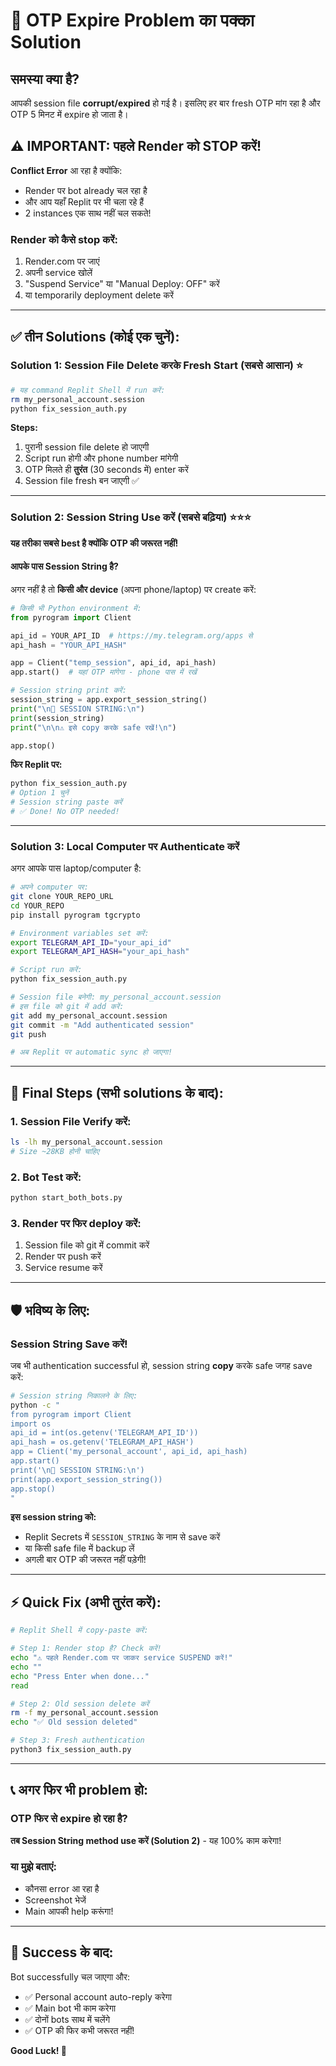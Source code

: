 # 🚨 OTP Expire Problem का पक्का Solution

## समस्या क्या है?

आपकी session file **corrupt/expired** हो गई है। इसलिए हर बार fresh OTP मांग रहा है और OTP 5 मिनट में expire हो जाता है।

## ⚠️ IMPORTANT: पहले Render को STOP करें!

**Conflict Error** आ रहा है क्योंकि:
- Render पर bot already चल रहा है
- और आप यहाँ Replit पर भी चला रहे हैं
- 2 instances एक साथ नहीं चल सकते!

### Render को कैसे stop करें:
1. Render.com पर जाएं
2. अपनी service खोलें
3. "Suspend Service" या "Manual Deploy: OFF" करें
4. या temporarily deployment delete करें

---

## ✅ तीन Solutions (कोई एक चुनें):

### Solution 1: Session File Delete करके Fresh Start (सबसे आसान) ⭐

```bash
# यह command Replit Shell में run करें:
rm my_personal_account.session
python fix_session_auth.py
```

**Steps:**
1. पुरानी session file delete हो जाएगी
2. Script run होगी और phone number मांगेगी
3. OTP मिलते ही **तुरंत** (30 seconds में) enter करें
4. Session file fresh बन जाएगी ✅

---

### Solution 2: Session String Use करें (सबसे बढ़िया) ⭐⭐⭐

**यह तरीका सबसे best है क्योंकि OTP की जरूरत नहीं!**

#### आपके पास Session String है?

अगर नहीं है तो **किसी और device** (अपना phone/laptop) पर create करें:

```python
# किसी भी Python environment में:
from pyrogram import Client

api_id = YOUR_API_ID  # https://my.telegram.org/apps से
api_hash = "YOUR_API_HASH"

app = Client("temp_session", api_id, api_hash)
app.start()  # यहां OTP मांगेगा - phone पास में रखें

# Session string print करें:
session_string = app.export_session_string()
print("\n🔑 SESSION STRING:\n")
print(session_string)
print("\n\n⚠️ इसे copy करके safe रखें!\n")

app.stop()
```

**फिर Replit पर:**
```bash
python fix_session_auth.py
# Option 1 चुनें
# Session string paste करें
# ✅ Done! No OTP needed!
```

---

### Solution 3: Local Computer पर Authenticate करें

अगर आपके पास laptop/computer है:

```bash
# अपने computer पर:
git clone YOUR_REPO_URL
cd YOUR_REPO
pip install pyrogram tgcrypto

# Environment variables set करें:
export TELEGRAM_API_ID="your_api_id"
export TELEGRAM_API_HASH="your_api_hash"

# Script run करें:
python fix_session_auth.py

# Session file बनेगी: my_personal_account.session
# इस file को git में add करें:
git add my_personal_account.session
git commit -m "Add authenticated session"
git push

# अब Replit पर automatic sync हो जाएगा!
```

---

## 🎯 Final Steps (सभी solutions के बाद):

### 1. Session File Verify करें:
```bash
ls -lh my_personal_account.session
# Size ~28KB होनी चाहिए
```

### 2. Bot Test करें:
```bash
python start_both_bots.py
```

### 3. Render पर फिर deploy करें:
1. Session file को git में commit करें
2. Render पर push करें
3. Service resume करें

---

## 🛡️ भविष्य के लिए:

### Session String Save करें!
जब भी authentication successful हो, session string **copy** करके safe जगह save करें:

```bash
# Session string निकालने के लिए:
python -c "
from pyrogram import Client
import os
api_id = int(os.getenv('TELEGRAM_API_ID'))
api_hash = os.getenv('TELEGRAM_API_HASH')
app = Client('my_personal_account', api_id, api_hash)
app.start()
print('\n🔑 SESSION STRING:\n')
print(app.export_session_string())
app.stop()
"
```

**इस session string को:**
- Replit Secrets में `SESSION_STRING` के नाम से save करें
- या किसी safe file में backup लें
- अगली बार OTP की जरूरत नहीं पड़ेगी!

---

## ⚡ Quick Fix (अभी तुरंत करें):

```bash
# Replit Shell में copy-paste करें:

# Step 1: Render stop है? Check करें!
echo "⚠️ पहले Render.com पर जाकर service SUSPEND करें!"
echo ""
echo "Press Enter when done..."
read

# Step 2: Old session delete करें
rm -f my_personal_account.session
echo "✅ Old session deleted"

# Step 3: Fresh authentication
python3 fix_session_auth.py
```

---

## 📞 अगर फिर भी problem हो:

### OTP फिर से expire हो रहा है?

**तब Session String method use करें (Solution 2)** - यह 100% काम करेगा!

### या मुझे बताएं:
- कौनसा error आ रहा है
- Screenshot भेजें
- Main आपकी help करूंगा!

---

## 🎉 Success के बाद:

Bot successfully चल जाएगा और:
- ✅ Personal account auto-reply करेगा
- ✅ Main bot भी काम करेगा
- ✅ दोनों bots साथ में चलेंगे
- ✅ OTP की फिर कभी जरूरत नहीं!

**Good Luck! 🚀**
